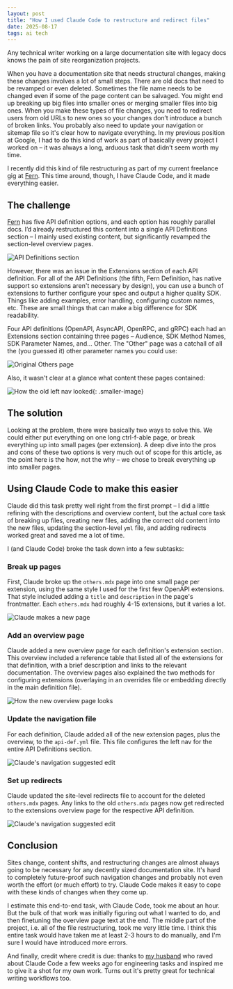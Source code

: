 ```yaml
---
layout: post
title: "How I used Claude Code to restructure and redirect files"
date: 2025-08-17
tags: ai tech
---
```


Any technical writer working on a large documentation site with legacy docs knows the pain of site reorganization projects.

When you have a documentation site that needs structural changes, making these changes involves a lot of small steps. There are old docs that need to be revamped or even deleted. Sometimes the file name needs to be changed even if some of the page content can be salvaged. You might end up breaking up big files into smaller ones or merging smaller files into big ones. When you make these types of file changes, you need to redirect users from old URLs to new ones so your changes don’t introduce a bunch of broken links. You probably also need to update your navigation or sitemap file so it's clear how to navigate everything. In my previous position at Google, I had to do this kind of work as part of basically every project I worked on – it was always a long, arduous task that didn’t seem worth my time.

I recently did this kind of file restructuring as part of my current freelance gig at [Fern](https://buildwithfern.com/learn/home). This time around, though, I have Claude Code, and it made everything easier.

## The challenge

[Fern](https://buildwithfern.com/learn/api-definitions/overview/what-is-an-api-definition) has five API definition options, and each option has roughly parallel docs. I’d already restructured this content into a single API Definitions section – I mainly used existing content, but significantly revamped the section-level overview pages.

![API Definitions section](/assets/redirects/api-def-section.png)

However, there was an issue in the Extensions section of each API definition. For all of the API Definitions (the fifth, Fern Definition, has native support so extensions aren't necessary by design), you can use a bunch of extensions to further configure your spec and output a higher quality SDK. Things like adding examples, error handling, configuring custom names, etc. These are small things that can make a big difference for SDK readability.

Four API definitions (OpenAPI, AsyncAPI, OpenRPC, and gRPC) each had an Extensions section containing three pages – Audience, SDK Method Names, SDK Parameter Names, and… Other. The "Other" page was a catchall of all the (you guessed it) other parameter names you could use:

![Original Others page](/assets/redirects/old-others-page.png)

Also, it wasn't clear at a glance what content these pages contained:

![How the old left nav looked](/assets/redirects/old-left-nav.png){: .smaller-image}

## The solution

Looking at the problem, there were basically two ways to solve this. We could either put everything on one long ctrl-f-able page, or break everything up into small pages (per extension). A deep dive into the pros and cons of these two options is very much out of scope for this article, as the point here is the how, not the why – we chose to break everything up into smaller pages.

## Using Claude Code to make this easier

Claude did this task pretty well right from the first prompt – I did a little refining with the descriptions and overview content, but the actual core task of breaking up files, creating new files, adding the correct old content into the new files, updating the section-level `yml` file, and adding redirects worked great and saved me a lot of time.

I (and Claude Code) broke the task down into a few subtasks:

### Break up pages

First, Claude broke up the `others.mdx` page into one small page per extension, using the same style I used for the first few OpenAPI extensions. That style included adding a `title` and `description` in the page's frontmatter. Each `others.mdx` had roughly 4-15 extensions, but it varies a lot. 

![Claude makes a new page](/assets/redirects/new-page-output.png)

### Add an overview page

Claude added a new overview page for each definition's extension section. This overview included a reference table that listed all of the extensions for that definition, with a brief description and links to the relevant documentation. The overview pages also explained the two methods for configuring extensions (overlaying in an overrides file or embedding directly in the main definition file).

![How the new overview page looks](/assets/redirects/new-overview.png)

### Update the navigation file

For each definition, Claude added all of the new extension pages, plus the overview, to the `api-def.yml` file. This file configures the left nav for the entire API Definitions section. 

![Claude's navigation suggested edit](/assets/redirects/navigation-suggested-edit.png)

### Set up redirects

Claude updated the site-level redirects file to account for the deleted `others.mdx` pages. Any links to the old `others.mdx` pages now get redirected to the extensions overview page for the respective API definition. 

![Claude's navigation suggested edit](/assets/redirects/redirect-suggested-edit.png)

## Conclusion

Sites change, content shifts, and restructuring changes are almost always going to be necessary for any decently sized documentation site. It's hard to completely future-proof such navigation changes and probably not even worth the effort (or much effort) to try. Claude Code makes it easy to cope with these kinds of changes when they come up. 

I estimate this end-to-end task, with Claude Code, took me about an hour. But the bulk of that work was initially figuring out what I wanted to do, and then finetuning the overview page text at the end. The middle part of the project, i.e. all of the file restructuring, took me very little time. I think this entire task would have taken me at least 2-3 hours to do manually, and I'm sure I would have introduced more errors.

And finally, credit where credit is due: thanks to [my husband](https://www.echevarria.io/) who raved about Claude Code a few weeks ago for engineering tasks and inspired me to give it a shot for my own work. Turns out it's pretty great for technical writing workflows too.

<script data-goatcounter="https://dlog.goatcounter.com/count"
        async src="//gc.zgo.at/count.js"></script>
